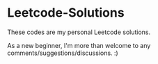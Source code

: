 # Leetcode-Solutions
These codes are my personal Leetcode solutions. 

As a new beginner, I'm more than welcome to any comments/suggestions/discussions. :)
